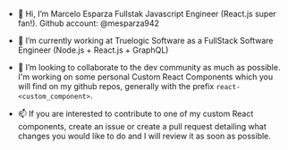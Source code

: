 - 👋 Hi, I’m Marcelo Esparza Fullstak Javascript Engineer (React.js super fan!). Github account: @mesparza942

- 🌱 I’m currently working at Truelogic Software as a FullStack Software Engineer (Node.js + React.js + GraphQL)

- 💞️ I’m looking to collaborate to the dev community as much as possible. I'm working on some personal Custom React Components which
      you will find on my github repos, generally with the prefix `react-<custom_component>`.

- 📫 If you are interested to contribute to one of my custom React components, create an issue or create a pull request 
      detailing what changes you would like to do and I will review it as soon as possible.
